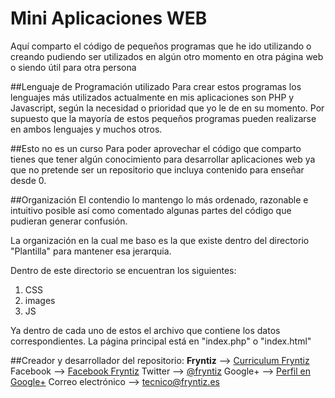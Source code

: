 # Mini Aplicaciones WEB
Aquí comparto el código de pequeños programas que he ido utilizando o creando pudiendo ser utilizados en algún otro momento en otra página web o siendo útil para otra persona

##Lenguaje de Programación utilizado
Para crear estos programas los lenguajes más utilizados actualmente en mis aplicaciones son PHP y Javascript, según la necesidad o prioridad que yo le de en su momento. Por supuesto que la mayoría de estos pequeños programas pueden realizarse en ambos lenguajes y muchos otros.

##Esto no es un curso
Para poder aprovechar el código que comparto tienes que tener algún conocimiento para desarrollar aplicaciones web ya que no pretende ser un repositorio que incluya contenido para enseñar desde 0.

##Organización
El contendio lo mantengo lo más ordenado, razonable e intuitivo posible así como comentado algunas partes del código que pudieran generar confusión.

La organización en la cual me baso es la que existe dentro del directorio "Plantilla" para mantener esa jerarquia.

Dentro de este directorio se encuentran los siguientes:
1. CSS
2. images
3. JS

Ya dentro de cada uno de estos el archivo que contiene los datos correspondientes.
La página principal está en "index.php" o "index.html"

##Creador y desarrollador del repositorio:
**Fryntiz** --> [Curriculum Fryntiz](www.curriculum.fryntiz.es "Curriculum Fryntiz")
Facebook --> [Facebook Fryntiz](https://www.facebook.com/fryntiz "Facebook Fryntiz")
Twitter --> [@fryntiz](https://twitter.com/fryntiz "Twitter Fryntiz")
Google+ --> [Perfil en Google+](https://plus.google.com/109655402661721084499 "Perfil en Google+")
Correo electrónico --> [tecnico@fryntiz.es](mailto:tecnico@fryntiz.es "Correo electrónico Fryntiz")